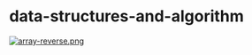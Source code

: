 # data-structures-and-algorithm


[![array-reverse.png](https://i.postimg.cc/43pFnLVL/array-reverse.png)](https://postimg.cc/gwkKTKM8)